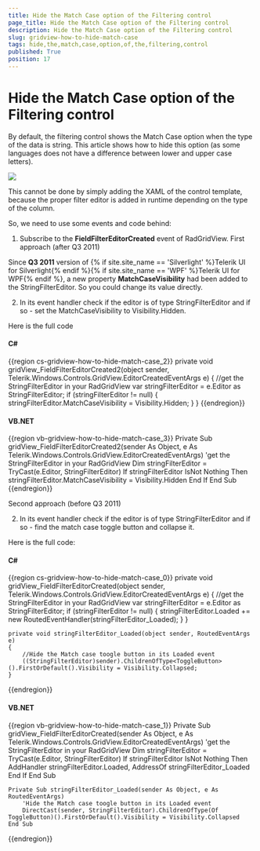 ```yaml
---
title: Hide the Match Case option of the Filtering control
page_title: Hide the Match Case option of the Filtering control
description: Hide the Match Case option of the Filtering control
slug: gridview-how-to-hide-match-case
tags: hide,the,match,case,option,of,the,filtering,control
published: True
position: 17
---
```


# Hide the Match Case option of the Filtering control


By default, the filtering control shows the Match Case option when the type of the data is string. This article shows how to hide this option (as some languages does not have a difference between lower and upper case letters).

![](images/how_to_hide_match_case_gridview.png)


This cannot be done by simply adding the XAML of the control template, because the proper filter editor is added in runtime depending on the type of the column.

So, we need to use some events and code behind:

1. Subscribe to the __FieldFilterEditorCreated__ event of RadGridView.
First approach (after Q3 2011)

Since __Q3 2011__ version of {% if site.site_name == 'Silverlight' %}Telerik UI for Silverlight{% endif %}{% if site.site_name == 'WPF' %}Telerik UI for WPF{% endif %}, a new property __MatchCaseVisibility__ had been added to the StringFilterEditor. So you could change its value directly.
            

2. In its event handler check if the editor is of type StringFilterEditor and if so - set the MatchCaseVisibility to Visibility.Hidden.
              

Here is the full code

#### __C#__

{{region cs-gridview-how-to-hide-match-case_2}}
	private void gridView_FieldFilterEditorCreated2(object sender, Telerik.Windows.Controls.GridView.EditorCreatedEventArgs e)
	{
	    //get the StringFilterEditor in your RadGridView
	    var stringFilterEditor = e.Editor as StringFilterEditor;
	    if (stringFilterEditor != null)
	    {
	        stringFilterEditor.MatchCaseVisibility = Visibility.Hidden;
	    }
	}
{{endregion}}


#### __VB.NET__

{{region vb-gridview-how-to-hide-match-case_3}}
	Private Sub gridView_FieldFilterEditorCreated2(sender As Object, e As Telerik.Windows.Controls.GridView.EditorCreatedEventArgs)
	    'get the StringFilterEditor in your RadGridView
	    Dim stringFilterEditor = TryCast(e.Editor, StringFilterEditor)
	    If stringFilterEditor IsNot Nothing Then
	        stringFilterEditor.MatchCaseVisibility = Visibility.Hidden
	    End If
	End Sub
{{endregion}}

Second approach (before Q3 2011)

2. In its event handler check if the editor is of type StringFilterEditor and if so - find the match case toggle button and collapse it.

Here is the full code:

#### __C#__

{{region cs-gridview-how-to-hide-match-case_0}}
	private void gridView_FieldFilterEditorCreated(object sender, Telerik.Windows.Controls.GridView.EditorCreatedEventArgs e)
	{
	    //get the StringFilterEditor in your RadGridView
	    var stringFilterEditor = e.Editor as StringFilterEditor;
	    if (stringFilterEditor != null)
	    {
	        stringFilterEditor.Loaded += new RoutedEventHandler(stringFilterEditor_Loaded);
	    }
	}
	
	private void stringFilterEditor_Loaded(object sender, RoutedEventArgs e)
	{
	    //Hide the Match case toogle button in its Loaded event
	    ((StringFilterEditor)sender).ChildrenOfType<ToggleButton>().FirstOrDefault().Visibility = Visibility.Collapsed;
	}
{{endregion}}

#### __VB.NET__

{{region vb-gridview-how-to-hide-match-case_1}}
	Private Sub gridView_FieldFilterEditorCreated(sender As Object, e As Telerik.Windows.Controls.GridView.EditorCreatedEventArgs)
	    'get the StringFilterEditor in your RadGridView
	    Dim stringFilterEditor = TryCast(e.Editor, StringFilterEditor)
	    If stringFilterEditor IsNot Nothing Then
	        AddHandler stringFilterEditor.Loaded, AddressOf stringFilterEditor_Loaded
	    End If
	End Sub
	
	Private Sub stringFilterEditor_Loaded(sender As Object, e As RoutedEventArgs)
	    'Hide the Match case toogle button in its Loaded event
	    DirectCast(sender, StringFilterEditor).ChildrenOfType(Of ToggleButton)().FirstOrDefault().Visibility = Visibility.Collapsed
	End Sub
{{endregion}}




